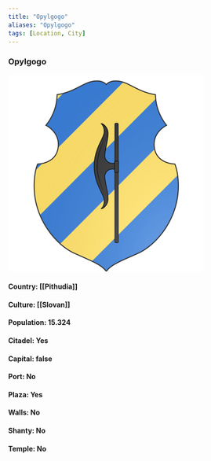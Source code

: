 ```yaml
---
title: "Opylgogo"
aliases: "Opylgogo"
tags: [Location, City]
---
```

### Opylgogo
![](attachment/3224e5d0a9eafcf7a555d64ca51d5e18.svg)

#### Country: [[Pithudia]]

#### Culture: [[Slovan]]

#### Population: 15.324

#### Citadel: Yes

#### Capital: false

#### Port: No

#### Plaza: Yes

#### Walls: No

#### Shanty: No

#### Temple: No

